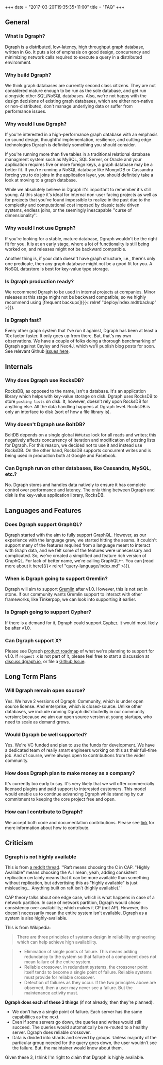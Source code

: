 +++
date = "2017-03-20T19:35:35+11:00"
title = "FAQ"
+++

## General

### What is Dgraph?
Dgraph is a distributed, low-latency, high throughput graph database, written in Go. It puts a lot of emphasis on good design, concurrency and minimizing network calls required to execute a query in a distributed environment.

### Why build Dgraph?
We think graph databases are currently second class citizens. They are not considered mature enough to be run as the sole database, and get run alongside other SQL/NoSQL databases. Also, we're not happy with the design decisions of existing graph databases, which are either non-native or non-distributed, don't manage underlying data or suffer from performance issues.

### Why would I use Dgraph?
If you're interested in a high-performance graph database with an emphasis on sound design, thoughtful implementation, resilience, and cutting edge technologies Dgraph is definitely something you should consider.

If you're running more than five tables in a traditional relational database managment system such as MySQL, SQL Server, or Oracle and your application requires five or more foreign keys, a graph database may be a better fit. If you're running a NoSQL database like MongoDB or Cassandra forcing you to do joins in the application layer, you should definitely take a look at moving to a graph database.

While we absolutely believe in Dgraph it's important to remember it's still young. At this stage it's ideal for internal non-user facing projects as well as for projects that you've found impossible to realize in the past due to the complexity and computational cost imposed by classic table driven systems, endless joins, or the seemingly inescapable ''curse of dimensionality''.

### Why would I not use Dgraph?
If you're looking for a stable, mature database, Dgraph wouldn't be the right fit for you. It is at an early stage, where a lot of functionality is still being worked on, and releases might not be backward compatible.

Another thing is, if your data doesn't have graph structure, i.e., there's only one predicate, then any graph database might not be a good fit for you. A NoSQL datastore is best for key-value type storage.

### Is Dgraph production ready?
We recommend Dgraph to be used in internal projects at companies. Minor releases at this stage might not be backward compatible; so we highly recommend using [frequent backups]({{< relref "deploy/index.md#backup" >}}).

### Is Dgraph fast?
Every other graph system that I've run it against, Dgraph has been at least a 10x factor faster. It only goes up from there. But, that's my own observations. We have a couple of folks doing a thorough benchmarking of Dgraph against Cayley and Neo4J, which we'll publish blog posts for soon. See relevant Github [issues here](https://gopkg.in/adibiarsotp/dgraph.vo/issues?q=is%3Aissue+label%3Abenchmark).

## Internals

### Why does Dgraph use RocksDB?
RocksDB, as opposed to the name, isn't a database. It's an application library which helps with key-value storage on disk. Dgraph uses RocksDB to store <code>posting lists</code> on disk. It, however, doesn't rely upon RocksDB for anything else. All the data handling happens at Dgraph level. RocksDB is only an interface to disk (sort of how a file library is).

### Why doesn't Dgraph use BoltDB?
BoltDB depends on a single global <code>RWMutex</code> lock for all reads and writes; this negatively affects concurrency of iteration and modification of posting lists for Dgraph. For this reason, we decided not to use it and instead use RocksDB. On the other hand, RocksDB supports concurrent writes and is being used in production both at Google and Facebook.

### Can Dgraph run on other databases, like Cassandra, MySQL, etc.?
No. Dgraph stores and handles data natively to ensure it has complete control over performance and latency. The only thing between Dgraph and disk is the key-value application library, RocksDB.

## Languages and Features

### Does Dgraph support GraphQL?
Dgraph started with the aim to fully support GraphQL. However, as our experience with the language grew, we started hitting the seams. It couldn't support many of the features required from a language meant to interact with Graph data, and we felt some of the features were unnecessary and complicated. So, we've created a simplified and feature rich version of GraphQL. For lack of better name, we're calling GraphQL+-. You can [read more about it here]({{< relref "query-language/index.md" >}}).

### When is Dgraph going to support Gremlin?
Dgraph will aim to support [Gremlin](https://github.com/tinkerpop/gremlin/wiki) after v1.0. However, this is not set in stone. If our community wants Gremlin support to interact with other frameworks, like Tinkerpop, we can look into supporting it earlier.

### Is Dgraph going to support Cypher?
If there is a demand for it, Dgraph could support [Cypher](https://neo4j.com/developer/cypher-query-language/). It would most likely be after v1.0.

### Can Dgraph support X?
Please see Dgraph [product roadmap](https://gopkg.in/adibiarsotp/dgraph.vo/issues/1) of what we're planning to support for v1.0. If `request X` is not part of it, please feel free to start a discussion at [discuss.dgraph.io](https://discuss.dgraph.io), or file a [Github Issue](https://gopkg.in/adibiarsotp/dgraph.vo/issues).

## Long Term Plans

### Will Dgraph remain open source?
Yes. We have 2 versions of Dgraph: Community, which is under open source license. And enterprise, which is closed-source. Unlike other databases, we include running Dgraph distributedly in our community version; because we aim our open source version at young startups, who need to scale as demand grows.

### Would Dgraph be well supported?
Yes. We're VC funded and plan to use the funds for development. We have a dedicated team of really smart engineers working on this as their full-time job. And of course, we're always open to contributions from the wider community.

### How does Dgraph plan to make money as a company?
It's currently too early to say. It's very likely that we will offer commercially licensed plugins and paid support to interested customers. This model would enable us to continue advancing Dgraph while standing by our commitment to keeping the core project free and open.

### How can I contribute to Dgraph?
We accept both code and documentation contributions. Please see [link](https://wiki.dgraph.io) for more information about how to contribute.

## Criticism

### Dgraph is not highly available
This is from [a reddit thread](https://www.reddit.com/r/golang/comments/5malnr/dgraph_v071_highly_available_using_raft/).
''Raft means choosing the C in CAP. "Highly Available" means choosing the A. I mean, yeah, adding consistent replication certainly means that it can be more available than something without replication, but advertising this as "highly available" is just misleading... Anything built on raft isn't (highly available).''

CAP theory talks about one edge case, which is what happens in case of a network partition. In case of network partition, Dgraph would chose consistency over availability; which makes it CP (not AP). However, this doesn't necessarily mean the entire system isn't available. Dgraph as a system is also highly-available.

This is from Wikipedia:

> There are three principles of systems design in reliability engineering which can help achieve high availability.

> - Elimination of single points of failure. This means adding redundancy to the system so that failure of a component does not mean failure of the entire system.
> - Reliable crossover. In redundant systems, the crossover point itself tends to become a single point of failure. Reliable systems must provide for reliable crossover.
> - Detection of failures as they occur. If the two principles above are observed, then a user may never see a failure. But the maintenance activity must.

**Dgraph does each of these 3 things** (if not already, then they're planned).

- We don't have a single point of failure. Each server has the same capabilities as the next.
- Even if some servers go down, the queries and writes would still succeed. The queries would automatically be re-routed to a healthy server. Dgraph does reliable crossover.
- Data is divided into shards and served by groups. Unless majority of the particular group needed for the query goes down, the user wouldn't see the failure. But, the maintainer would know about them.

Given these 3, I think I'm right to claim that Dgraph is highly available.
